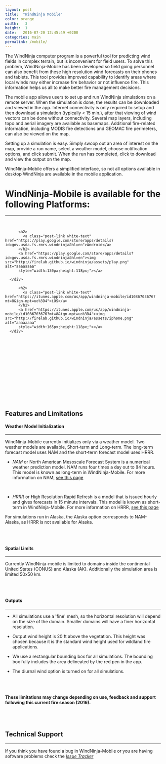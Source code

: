 ```yaml
---
layout: post
title:  "WindNinja Mobile"
color: orange
width:   3
height:  1
date:   2016-07-20 12:45:49 +0200
categories: main
permalink: /mobile/
---
```


The WindNinja computer program is a powerful tool for predicting wind fields in complex terrain, but is inconvenient for field users. To solve this problem, WindNinja-Mobile has been developed so field going personnel can also benefit from these high resolution wind forecasts on their phones and tablets. This tool provides improved capability to identify areas where local winds may either increase fire behavior or not influence fire. This information helps us all to make better fire management decisions.

The mobile app allows users to set up and run WindNinja simulations on a remote server. When the simulation is done, the results can be downloaded and viewed in the app. Internet connectivity is only required to setup and then download a simulation (typically < 15 min.), after that viewing of wind vectors can be done without connectivity. Several map layers, including topo and aerial imagery are available as basemaps. Additional fire-related information, including MODIS fire detections and GEOMAC fire perimeters, can also be viewed on the map.

Setting up a simulation is easy. Simply swoop out an area of interest on the map, provide a run name, select a weather model, choose notification options, and click submit. When the run has completed, click to download and view the output on the map.

WindNinja-Mobile offers a simplified interface, so not all options available in desktop WindNinja are available in the mobile application.


# WindNinja-Mobile is available for the following Platforms:

***

<br>


<div class="col col-3">
  <div class="block blue">
      <div class="block-body height-1">
          <span class="post-meta white-text"></span>

          <h2>
            <a class="post-link white-text" href="https://play.google.com/store/apps/details?id=gov.usda.fs.rmrs.windninja&hl=en">Android</a>
          </h2>
          <a href="https://play.google.com/store/apps/details?id=gov.usda.fs.rmrs.windninja&hl=en"><img src="http://firelab.github.io/windninja/assets/play.png" alt="aaaaaaaa"
          style="width:130px;height:118px;"></a>

      </div>
  </div>
</div>
<div class="col col-3">
  <div class="block red">
      <div class="block-body height-1">
          <span class="post-meta white-text"></span>

          <h2>
            <a class="post-link white-text" href="https://itunes.apple.com/us/app/windninja-mobile/id1086703676?mt=8&ign-mpt=uo%3D4">iOS</a>
          </h2>
          <a href="https://itunes.apple.com/us/app/windninja-mobile/id1086703676?mt=8&ign-mpt=uo%3D4"><img src="http://firelab.github.io/windninja/assets/iphone.png" alt="aaaaaaaa"
          style="width:165px;height:118px;"></a>
      </div>
  </div>
</div>


<div class="col col-6">
<br>
<br>
<br>
<br>
<br>
<br>
<br>
<br>

</div>

<br>
<div class="col col-12">
<br>
<br>
<br>


</div>





<h2>Features and Limitations</h2>


#### Weather Model Initialization
***


WindNinja-Mobile currently initializes only via a weather model. Two weather models are available, Short-term and Long-term. The long-term forecast model uses NAM and the short-term forecast model uses HRRR.

- *NAM* or North American Mesoscale Forecast System is a numerical weather prediction model. NAM runs four times a day out to 84 hours. This model is known as long-term in WindNinja-Mobile. For more information on NAM, [see this page](https://www.ncdc.noaa.gov/data-access/model-data/model-datasets/north-american-mesoscale-forecast-system-nam)

<br>

- *HRRR* or High Resolution Rapid Refresh is a model that is issued hourly and gives forecasts in 15 minute intervals. This model is known as short-term in WindNinja-Mobile. For more information on HRRR, [see this page](http://ruc.noaa.gov/hrrr/)

For simulations run in Alaska, the Alaska option corresponds to NAM-Alaska, as HRRR is not available for Alaska.


<br>
<br>


#### Spatial Limits
***

Currently WindNinja-mobile is limited to domains inside the continental United States (CONUS) and Alaska (AK). Additionally the  simulation area is limited 50x50 km.

<br>
<br>


#### Outputs
***

- All simulations use a 'fine' mesh, so the horizontal resolution will depend on the size of the domain. Smaller domains will have a finer horizontal resolution.

- Output wind height is 20 ft above the vegetation. This height was chosen because it is the standard wind height used for wildland fire applications.

- We use a rectangular bounding box for all simulations. The bounding box fully includes the area delineated by the red pen in the app.

- The diurnal wind option is turned on for all simulations.

<br>
<br>


#### These limitations may change depending on use, feedback and support following this current fire season (2016).

<br>
<br>


## Technical Support

***



If you think you have found a bug in WindNinja-Mobile or you are having software problems check the  *[Issue Tracker](https://github.com/firelab/windninja-mobile/issues)*
